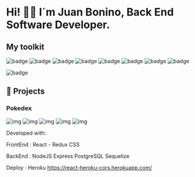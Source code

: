 # Hi! 👋🏽  I´m Juan Bonino, Back End Software Developer.

## My toolkit 
![badge](https://img.shields.io/badge/JavaScript-F7DF1E?style=for-the-badge&logo=javascript&logoColor=black)
![badge](https://img.shields.io/badge/Node.js-43853D?style=for-the-badge&logo=node.js&logoColor=white)
![badge](https://img.shields.io/badge/Express.js-404D59?style=for-the-badge)
![badge](https://img.shields.io/badge/PostgreSQL-316192?style=for-the-badge&logo=postgresql&logoColor=white)
![badge](https://img.shields.io/badge/HTML5-E34F26?style=for-the-badge&logo=html5&logoColor=white)
![badge](https://img.shields.io/badge/CSS3-1572B6?style=for-the-badge&logo=css3&logoColor=white)
![badge](https://img.shields.io/badge/React-20232A?style=for-the-badge&logo=react&logoColor=61DAFB)
![badge](https://img.shields.io/badge/Redux-593D88?style=for-the-badge&logo=redux&logoColor=white)
  
![badge](https://img.shields.io/badge/Heroku-430098?style=for-the-badge&logo=heroku&logoColor=white)

## :pushpin: Projects

### Pokedex

![img](https://i.imgur.com/gAbXjgP.png)
![img](https://i.imgur.com/wPqv8Qe.png)
![img](https://i.imgur.com/PUXX1fZ.png)
![img](https://i.imgur.com/vlNIeIa.png)
![img](https://i.imgur.com/YJHT3eK.png)

Developed with:

FrontEnd :
React - Redux
CSS

BackEnd : 
NodeJS
Express
PostgreSQL
Sequelize

Deploy : 
Heroku
https://react-heroku-cors.herokuapp.com/
